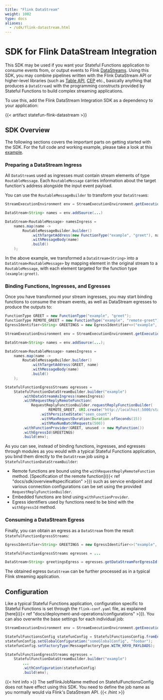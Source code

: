 ```yaml
---
title: "Flink DataStream"
weight: 1002
type: docs
aliases:
  - /sdk/flink-datastream.html
---
```

<!--
Licensed to the Apache Software Foundation (ASF) under one
or more contributor license agreements.  See the NOTICE file
distributed with this work for additional information
regarding copyright ownership.  The ASF licenses this file
to you under the Apache License, Version 2.0 (the
"License"); you may not use this file except in compliance
with the License.  You may obtain a copy of the License at

  http://www.apache.org/licenses/LICENSE-2.0

Unless required by applicable law or agreed to in writing,
software distributed under the License is distributed on an
"AS IS" BASIS, WITHOUT WARRANTIES OR CONDITIONS OF ANY
KIND, either express or implied.  See the License for the
specific language governing permissions and limitations
under the License.
-->

# SDK for Flink DataStream Integration

This SDK may be used if you want your Stateful Functions application to consume events from, or output events to
Flink [DataStreams](https://ci.apache.org/projects/flink/flink-docs-stable/dev/datastream_api.html). Using this SDK,
you may combine pipelines written with the Flink DataStream API or higher-level libraries (such as [Table API](https://ci.apache.org/projects/flink/flink-docs-stable/dev/table/),
[CEP](https://ci.apache.org/projects/flink/flink-docs-stable/dev/libs/cep.html#flinkcep-complex-event-processing-for-flink) etc.,
basically anything that produces a ``DataStream``) with the programming constructs provided by Stateful Functions to build
complex streaming applications.

To use this, add the Flink DataStream Integration SDK as a dependency to your application:

{{< artifact statefun-flink-datastream >}}

## SDK Overview

The following sections covers the important parts on getting started with the SDK. For the full code and working
example, please take a look at this [example](https://github.com/apache/flink-statefun/blob/master/statefun-examples/statefun-flink-datastream-example/src/main/java/org/apache/flink/statefun/examples/datastream/Example.java).

### Preparing a DataStream Ingress

All ``DataStream``s used as ingresses must contain stream elements of type ``RoutableMessage``. Each ``RoutableMessage``
carries information about the target function's address alongside the input event payload.

You can use the ``RoutableMessageBuilder`` to transform your ``DataStream``s:

```java
StreamExecutionEnvironment env = StreamExecutionEnvironment.getExecutionEnvironment();

DataStream<String> names = env.addSource(...)

DataStream<RoutableMessage> namesIngress =
    names.map(name ->
        RoutableMessageBuilder.builder()
            .withTargetAddress(new FunctionType("example", "greet"), name)
            .withMessageBody(name)
            .build()
    );
```

In the above example, we transformed a ``DataStream<String>`` into a ``DataStream<RoutableMessage>`` by mapping
element in the original stream to a ``RoutableMessage``, with each element targeted for the function type ``(example:greet)``.

### Binding Functions, Ingresses, and Egresses

Once you have transformed your stream ingresses, you may start binding functions to consume the stream events, as well
as DataStream egresses to produce the outputs to:

```java
FunctionType GREET = new FunctionType("example", "greet");
FunctionType REMOTE_GREET = new FunctionType("example", "remote-greet");
EgressIdentifier<String> GREETINGS = new EgressIdentifier<>("example", "greetings", String.class);

StreamExecutionEnvironment env = StreamExecutionEnvironment.getExecutionEnvironment();

DataStream<String> names = env.addSource(...);

DataStream<RoutableMessage> namesIngress =
    names.map(name ->
        RoutableMessageBuilder.builder()
            .withTargetAddress(GREET, name)
            .withMessageBody(name)
            .build()
    );

StatefulFunctionEgressStreams egresses =
    StatefulFunctionDataStreamBuilder.builder("example")
        .withDataStreamAsIngress(namesIngress)
        .withRequestReplyRemoteFunction(
            RequestReplyFunctionBuilder.requestReplyFunctionBuilder(
                    REMOTE_GREET, URI.create("http://localhost:5000/statefun"))
                .withPersistedState("seen_count")
                .withMaxRequestDuration(Duration.ofSeconds(15))
                .withMaxNumBatchRequests(500))
        .withFunctionProvider(GREET, unused -> new MyFunction())
        .withEgressId(GREETINGS)
        .build(env);
```

As you can see, instead of binding functions, ingresses, and egresses through modules as you would with a typical Stateful
Functions application, you bind them directly to the ``DataStream`` job using a ``StatefulFunctionDataStreamBuilder``:

* Remote functions are bound using the `withRequestReplyRemoteFunction` method. [Specification of the remote function]({{< ref "docs/sdk/overview#specification" >}})
such as service endpoint and various connection configurations can be set using the provided ``RequestReplyFunctionBuilder``.
* Embedded functions are bind using ``withFunctionProvider``.
* Egress identifiers used by functions need to be bind with the `withEgressId` method.

### Consuming a DataStream Egress

Finally, you can obtain an egress as a ``DataStream`` from the result ``StatefulFunctionEgressStreams``:

```java
EgressIdentifier<String> GREETINGS = new EgressIdentifier<>("example", "greetings", String.class);

StatefulFunctionEgressStreams egresses = ...

DataStream<String> greetingsEgress = egresses.getDataStreamForEgressId(GREETINGS);
```

The obtained egress ``DataStream`` can be further processed as in a typical Flink streaming application.

## Configuration

Like a typical Stateful Functions application, configuration specific to Stateful Functions is set through the ``flink-conf.yaml`` file, as explained [here]({{< ref "docs/deployment-and-operations/configurations" >}}).
You can also overwrite the base settings for each individual job:

```java
StreamExecutionEnvironment env = StreamExecutionEnvironment.getExecutionEnvironment();

StatefulFunctionsConfig statefunConfig = StatefulFunctionsConfig.fromEnvironment(env);
statefunConfig.setGlobalConfiguration("someGlobalConfig", "foobar");
statefunConfig.setFactoryType(MessageFactoryType.WITH_KRYO_PAYLOADS);

StatefulFunctionEgressStreams egresses =
    StatefulFunctionDataStreamBuilder.builder("example")
        ...
        .withConfiguration(statefunConfig)
        .build(env);
```

{{< hint info >}}
The setFlinkJobName method on StatefulFunctionsConfig does not have effect using this SDK.
You need to define the job name as you normally would via Flink's DataStream API.
{{< /hint >}}
